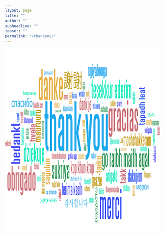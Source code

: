 ```yaml
---
layout: page
title: ""
author: ""
subheadline: ""
teaser: ""
permalink: "/thankyou/"
---
```


<meta http-equiv="refresh" content="10;url=https://www.lucyparsonslabs.com/"/>

<img src="/images/thankyou.gif" width="800" height="600"/>

